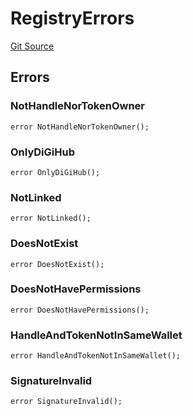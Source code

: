 # RegistryErrors
[Git Source](https://github.com/digiv3rse/core-contracts/blob/5454b58664fab805b6888a68ff40915d251f32f3/contracts/namespaces/constants/Errors.sol)


## Errors
### NotHandleNorTokenOwner

```solidity
error NotHandleNorTokenOwner();
```

### OnlyDiGiHub

```solidity
error OnlyDiGiHub();
```

### NotLinked

```solidity
error NotLinked();
```

### DoesNotExist

```solidity
error DoesNotExist();
```

### DoesNotHavePermissions

```solidity
error DoesNotHavePermissions();
```

### HandleAndTokenNotInSameWallet

```solidity
error HandleAndTokenNotInSameWallet();
```

### SignatureInvalid

```solidity
error SignatureInvalid();
```


